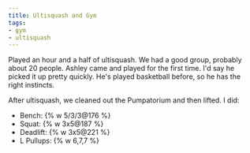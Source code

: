 ```yaml
---
title: Ultisquash and Gym
tags:
- gym
- ultisquash
---
```


Played an hour and a half of ultisquash. We had a good group, probably about 20 people. Ashley came and played for the first time. I'd say he picked it up pretty quickly. He's played basketball before, so he has the right instincts.

After ultisquash, we cleaned out the Pumpatorium and then lifted. I did:

- Bench: {% w 5/3/3@176 %}
- Squat: {% w 3x5@187 %}
- Deadlift: {% w 3x5@221 %}
- L Pullups: {% w 6,7,7 %}
